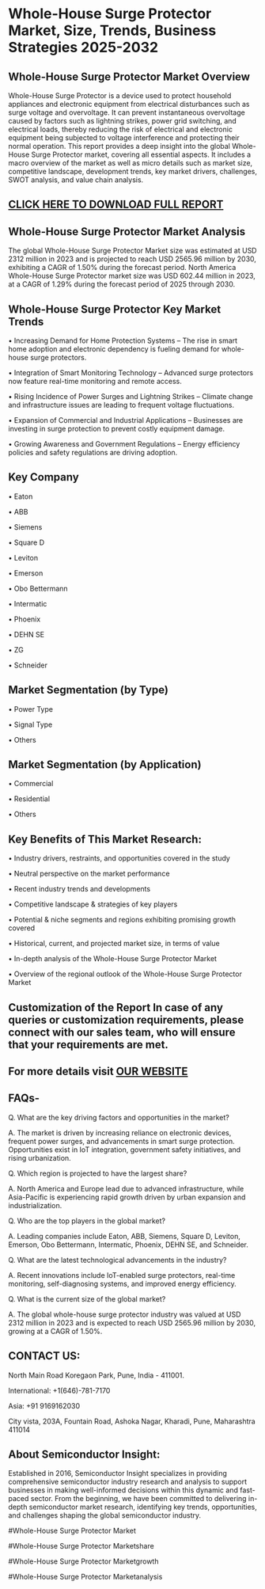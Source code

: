 Whole-House Surge Protector Market, Size, Trends, Business Strategies 2025-2032
=
Whole-House Surge Protector Market Overview
-
Whole-House Surge Protector is a device used to protect household appliances and electronic equipment from electrical disturbances such as surge voltage and overvoltage. It can prevent instantaneous overvoltage caused by factors such as lightning strikes, power grid switching, and electrical loads, thereby reducing the risk of electrical and electronic equipment being subjected to voltage interference and protecting their normal operation.
This report provides a deep insight into the global Whole-House Surge Protector market, covering all essential aspects. It includes a macro overview of the market as well as micro details such as market size, competitive landscape, development trends, key market drivers, challenges, SWOT analysis, and value chain analysis.

[CLICK HERE TO DOWNLOAD FULL REPORT](https://semiconductorinsight.com/report/whole-house-surge-protector-market/)
-
Whole-House Surge Protector Market Analysis
-
The global Whole-House Surge Protector Market size was estimated at USD 2312 million in 2023 and is projected to reach USD 2565.96 million by 2030, exhibiting a CAGR of 1.50% during the forecast period.
North America Whole-House Surge Protector market size was USD 602.44 million in 2023, at a CAGR of 1.29% during the forecast period of 2025 through 2030.

Whole-House Surge Protector Key Market Trends
-
•	Increasing Demand for Home Protection Systems – The rise in smart home adoption and electronic dependency is fueling demand for whole-house surge protectors.

•	Integration of Smart Monitoring Technology – Advanced surge protectors now feature real-time monitoring and remote access.

•	Rising Incidence of Power Surges and Lightning Strikes – Climate change and infrastructure issues are leading to frequent voltage fluctuations.

•	Expansion of Commercial and Industrial Applications – Businesses are investing in surge protection to prevent costly equipment damage.

•	Growing Awareness and Government Regulations – Energy efficiency policies and safety regulations are driving adoption.

Key Company
-
•	Eaton

•	ABB

•	Siemens

•	Square D

•	Leviton

•	Emerson

•	Obo Bettermann

•	Intermatic

•	Phoenix

•	DEHN SE

•	ZG

•	Schneider

Market Segmentation (by Type)
-
•	Power Type

•	Signal Type

•	Others

Market Segmentation (by Application)
-
•	Commercial

•	Residential

•	Others

Key Benefits of This Market Research:
-
•	Industry drivers, restraints, and opportunities covered in the study

•	Neutral perspective on the market performance

•	Recent industry trends and developments

•	Competitive landscape & strategies of key players

•	Potential & niche segments and regions exhibiting promising growth covered

•	Historical, current, and projected market size, in terms of value

•	In-depth analysis of the Whole-House Surge Protector Market

•	Overview of the regional outlook of the Whole-House Surge Protector Market

Customization of the Report In case of any queries or customization requirements, please connect with our sales team, who will ensure that your requirements are met.
-
For more details visit [OUR WEBSITE](https://semiconductorinsight.com/report/whole-house-surge-protector-market/)
-
FAQs-
-
Q. What are the key driving factors and opportunities in the market? 

A. The market is driven by increasing reliance on electronic devices, frequent power surges, and advancements in smart surge protection. Opportunities exist in IoT integration, government safety initiatives, and rising urbanization.

Q. Which region is projected to have the largest share?

A. North America and Europe lead due to advanced infrastructure, while Asia-Pacific is experiencing rapid growth driven by urban expansion and industrialization.

Q. Who are the top players in the global market? 

A. Leading companies include Eaton, ABB, Siemens, Square D, Leviton, Emerson, Obo Bettermann, Intermatic, Phoenix, DEHN SE, and Schneider.

Q. What are the latest technological advancements in the industry?

A. Recent innovations include IoT-enabled surge protectors, real-time monitoring, self-diagnosing systems, and improved energy efficiency.

Q. What is the current size of the global market? 

A. The global whole-house surge protector industry was valued at USD 2312 million in 2023 and is expected to reach USD 2565.96 million by 2030, growing at a CAGR of 1.50%.

CONTACT US:
-
North Main Road Koregaon Park, Pune, India - 411001.

International: +1(646)-781-7170

Asia: +91 9169162030

City vista, 203A, Fountain Road, Ashoka Nagar, Kharadi, Pune, Maharashtra 411014

About Semiconductor Insight:
-
Established in 2016, Semiconductor Insight specializes in providing comprehensive semiconductor industry research and analysis to support businesses in making well-informed decisions within this dynamic and fast-paced sector. From the beginning, we have been committed to delivering in-depth semiconductor market research, identifying key trends, opportunities, and challenges shaping the global semiconductor industry.

#Whole-House Surge Protector Market

#Whole-House Surge Protector Marketshare

#Whole-House Surge Protector Marketgrowth

#Whole-House Surge Protector Marketanalysis


